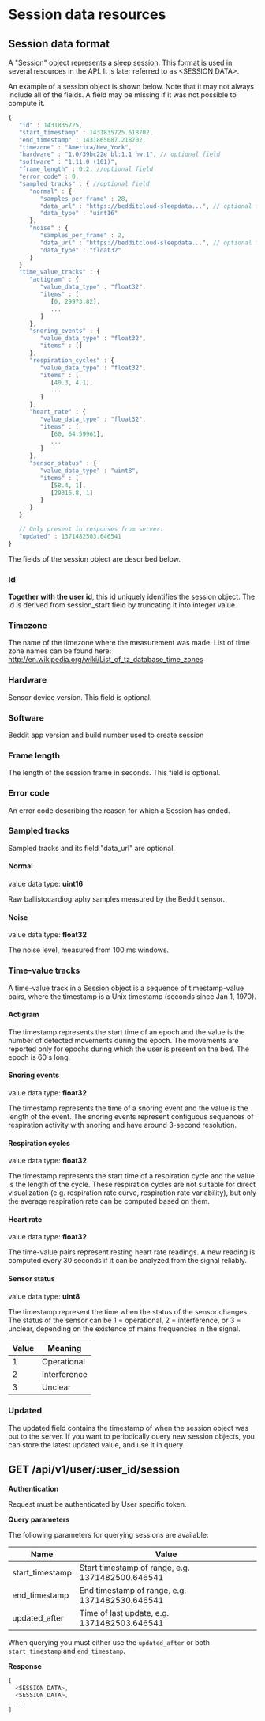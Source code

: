 # Session data resources

## Session data format

A "Session" object represents a sleep session. This
format is used in several resources in the API. It is later referred to as
\<SESSION DATA\>.

An example of a session object is shown below. Note that it may not always include
all of the fields. A field may be missing if it was not possible to compute it.

```javascript
{
   "id" : 1431835725,
   "start_timestamp" : 1431835725.618702,
   "end_timestamp" : 1431865087.218702,
   "timezone" : "America/New_York",
   "hardware" : "1.0/39bc22e bl:1.1 hw:1", // optional field
   "software" : "1.11.0 (101)",
   "frame_length" : 0.2, //optional field
   "error_code" : 0,
   "sampled_tracks" : { //optional field
      "normal" : {
         "samples_per_frame" : 28,
         "data_url" : "https://bedditcloud-sleepdata...", // optional field
         "data_type" : "uint16"
      },
      "noise" : {
         "samples_per_frame" : 2,
         "data_url" : "https://bedditcloud-sleepdata...", // optional field
         "data_type" : "float32"
      }
   },
   "time_value_tracks" : {
      "actigram" : {
         "value_data_type" : "float32",
         "items" : [
            [0, 29973.82],
            ...
         ]
      },
      "snoring_events" : {
         "value_data_type" : "float32",
         "items" : []
      },
      "respiration_cycles" : {
         "value_data_type" : "float32",
         "items" : [
            [40.3, 4.1],
            ...
         ]
      },
      "heart_rate" : {
         "value_data_type" : "float32",
         "items" : [
            [60, 64.59961],
            ...
         ]
      },
      "sensor_status" : {
         "value_data_type" : "uint8",
         "items" : [
            [58.4, 1],
            [29316.8, 1]
         ]
      }
   },

   // Only present in responses from server:
   "updated" : 1371482503.646541
}
```

The fields of the session object are described below.

### Id

**Together with the user id**, this id uniquely identifies the session object.
The id is derived from session_start field by truncating it into integer value.

### Timezone

The name of the timezone where the measurement was made. List of time zone names
can be found here: http://en.wikipedia.org/wiki/List_of_tz_database_time_zones

### Hardware

Sensor device version. This field is optional.

### Software

Beddit app version and build number used to create session

### Frame length

The length of the session frame in seconds. This field is optional.

### Error code

An error code describing the reason for which a Session has ended.

### Sampled tracks

Sampled tracks and its field "data_url" are optional.

#### Normal

value data type: **uint16**

Raw ballistocardiography samples measured by the Beddit sensor.

#### Noise

value data type: **float32**

The noise level, measured from 100 ms windows.

### Time-value tracks

A time-value track in a Session object is a sequence of timestamp-value pairs,
where the timestamp is a Unix timestamp (seconds since Jan 1, 1970).

#### Actigram

The timestamp represents the start time of an epoch and the value is the number
of detected movements during the epoch. The movements are reported only for 
epochs during which the user is present on the bed. The epoch is 60 s long.

#### Snoring events

value data type: **float32**

The timestamp represents the time of a snoring event and the value is the
length of the event. The snoring events represent contiguous sequences of
respiration activity with snoring and have around 3-second resolution.

#### Respiration cycles

value data type: **float32**

The timestamp represents the start time of a respiration cycle and the value
is the length of the cycle. These respiration cycles are not suitable for 
direct visualization (e.g. respiration rate curve, respiration rate variability),
but only the average respiration rate can be computed based on them.

#### Heart rate

value data type: **float32**

The time-value pairs represent resting heart rate readings. A new reading is
computed every 30 seconds if it can be analyzed from the signal reliably.

#### Sensor status

value data type: **uint8**

The timestamp represent the time when the status of the sensor changes. The status
of the sensor can be 1 = operational, 2 = interference, or 3 = unclear, depending
on the existence of mains frequencies in the signal.

Value | Meaning
------|--------
1     | Operational
2     | Interference
3     | Unclear

### Updated

The updated field contains the timestamp of when the session object was put to the
server. If you want to periodically query new session objects, you can store the
latest updated value, and use it in query.

## GET /api/v1/user/:user_id/session

**Authentication**

Request must be authenticated by User specific token.

**Query parameters**

The following parameters for querying sessions are available:

Name                | Value
--------------------|----------------------------------------------
start_timestamp     | Start timestamp of range, e.g. 1371482500.646541
end_timestamp       | End timestamp of range, e.g. 1371482530.646541
updated_after       | Time of last update, e.g. 1371482503.646541

When querying you must either use the `updated_after` or both `start_timestamp` and
`end_timestamp`.

**Response**

```javascript
[
  <SESSION DATA>,
  <SESSION DATA>,
  ...
]
```